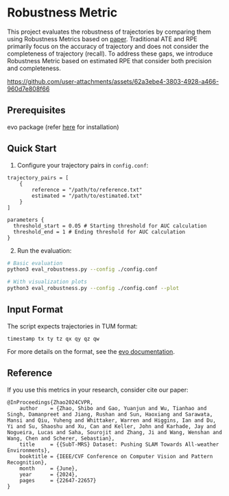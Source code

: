 # Robustness Metric

This project evaluates the robustness of trajectories by comparing them using Robustness Metrics based on [paper](https://arxiv.org/pdf/2307.07607). Traditional ATE and RPE primarily focus on the accuracy of trajectory and does not consider the completeness of trajectory (recall). To address these gaps, we introduce Robustness Metric based on estimated RPE that consider both precision and completeness.


https://github.com/user-attachments/assets/62a3ebe4-3803-4928-a466-960d7e808f66

## Prerequisites

evo package  (refer [here](https://github.com/MichaelGrupp/evo) for installation)

## Quick Start

1. Configure your trajectory pairs in `config.conf`:
```hocon
trajectory_pairs = [
    {
        reference = "/path/to/reference.txt"
        estimated = "/path/to/estimated.txt"
    }
]

parameters {
  threshold_start = 0.05 # Starting threshold for AUC calculation
  threshold_end = 1 # Ending threshold for AUC calculation
}
```

2. Run the evaluation:
```bash
# Basic evaluation
python3 eval_robustness.py --config ./config.conf

# With visualization plots
python3 eval_robustness.py --config ./config.conf --plot
```

## Input Format

The script expects trajectories in TUM format:
```
timestamp tx ty tz qx qy qz qw
```
For more details on the format, see the [evo documentation](https://github.com/MichaelGrupp/evo/wiki/Formats).

## Reference

If you use this metrics in your research, consider cite our paper:
```
@InProceedings{Zhao2024CVPR,
    author    = {Zhao, Shibo and Gao, Yuanjun and Wu, Tianhao and Singh, Damanpreet and Jiang, Rushan and Sun, Haoxiang and Sarawata, Mansi and Qiu, Yuheng and Whittaker, Warren and Higgins, Ian and Du, Yi and Su, Shaoshu and Xu, Can and Keller, John and Karhade, Jay and Nogueira, Lucas and Saha, Sourojit and Zhang, Ji and Wang, Wenshan and Wang, Chen and Scherer, Sebastian},
    title     = {{SubT-MRS} Dataset: Pushing SLAM Towards All-weather Environments},
    booktitle = {IEEE/CVF Conference on Computer Vision and Pattern Recognition},
    month     = {June},
    year      = {2024},
    pages     = {22647-22657}
}
```

